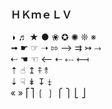 ###  ＨＫｍｅＬＶ  
◑ ♬ ★ ●  ❀  ✪  ✺  ❊  ※  
➟ ☛ ☞ ➝ ⇰ ⟶ ⇉ ↣ ⤑   
⇠ ☚ ☜ ⟵ ⇠ ⤎ ⟻    
⇡ ☝︎ ↥ ⤉ ⥉   
⇣ ☟ ↡ ↧ ⤈   
« »  ⎡⎤ ❲ ❳ ⎧ ⎫ ⎣ ⎦  


